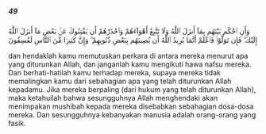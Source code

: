 ##### 49

<span class="ayah">وَأَنِ ٱحْكُم بَيْنَهُم بِمَآ أَنزَلَ ٱللَّهُ وَلَا تَتَّبِعْ أَهْوَآءَهُمْ وَٱحْذَرْهُمْ أَن يَفْتِنُوكَ عَنۢ بَعْضِ مَآ أَنزَلَ ٱللَّهُ إِلَيْكَ ۖ فَإِن تَوَلَّوْا۟ فَٱعْلَمْ أَنَّمَا يُرِيدُ ٱللَّهُ أَن يُصِيبَهُم بِبَعْضِ ذُنُوبِهِمْ ۗ وَإِنَّ كَثِيرًۭا مِّنَ ٱلنَّاسِ لَفَٰسِقُونَ</span>

<span class="ayah_translation">dan hendaklah kamu memutuskan perkara di antara mereka menurut apa yang diturunkan Allah, dan janganlah kamu mengikuti hawa nafsu mereka. Dan berhati-hatilah kamu terhadap mereka, supaya mereka tidak memalingkan kamu dari sebahagian apa yang telah diturunkan Allah kepadamu. Jika mereka berpaling (dari hukum yang telah diturunkan Allah), maka ketahuilah bahwa sesungguhnya Allah menghendaki akan menimpakan mushibah kepada mereka disebabkan sebahagian dosa-dosa mereka. Dan sesungguhnya kebanyakan manusia adalah orang-orang yang fasik.</span>

